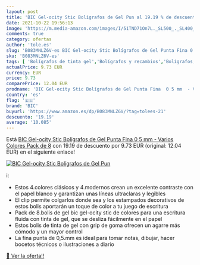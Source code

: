 ```yaml
---
layout: post
title: 'BIC Gel-ocity Stic Bolígrafos de Gel Pun al 19.19 % de descuento'
date: 2021-10-22 19:56:13
image: 'https://m.media-amazon.com/images/I/51TND71On7L._SL500_._SL400_.jpg'
comments: true
category: ofertas
author: 'tole.es'
slug: 'B083MNLZ6V-es BIC Gel-ocity Stic Bolígrafos de Gel Punta Fina 0 5 mm -...'
sku: 'B083MNLZ6V-es'
tags: [ 'Bolígrafos de tinta gel','Bolígrafos y recambios','Bolígrafos, lápices y útiles de escritura','Oficina y papelería','bic','bolígrafos', ]
actualPrice: 9.73 EUR
currency: EUR
price: 9.73
comparePrice: 12.04 EUR
prodname: 'BIC Gel-ocity Stic Bolígrafos de Gel Punta Fina  0 5 mm  - Varios Colores  Pack de 8'
country: 'es'
flag: '🇪🇸'
brand: 'BIC'
buyurl: 'https://www.amazon.es/dp/B083MNLZ6V/?tag=tolees-21'
descuento: '19.19'
average: '10.085'
---
```


Está [BIC Gel-ocity Stic Bolígrafos de Gel Punta Fina  0 5 mm  - Varios Colores  Pack de 8](https://www.amazon.es/dp/B083MNLZ6V/?tag=tolees-21) con 19.19 de descuento por 9.73 EUR (original: 12.04 EUR) en el siguiente enlace!

[![BIC Gel-ocity Stic Bolígrafos de Gel Pun](https://m.media-amazon.com/images/I/51TND71On7L._SL500_._SL400_.jpg)](https://www.amazon.es/dp/B083MNLZ6V/?tag=tolees-21)

ℹ️:

- Estos 4.colores clásicos y 4.modernos crean un excelente contraste con el papel blanco y garantizan unas líneas ultraclaras y legibles
- El clip permite colgarlos donde sea y los estampados decorativos de estos bolis aportarán un toque de color a tu juego de escritura
- Pack de 8.bolis de gel bic gel-ocity stic de colores para una escritura fluida con tinta de gel, que se desliza fácilmente en el papel
- Estos bolis de tinta de gel con grip de goma ofrecen un agarre más cómodo y un mayor control
- La fina punta de 0,5.mm es ideal para tomar notas, dibujar, hacer bocetos técnicos o ilustraciones a diario

[🛒 Ver la oferta!!](https://www.amazon.es/dp/B083MNLZ6V/?tag=tolees-21)
